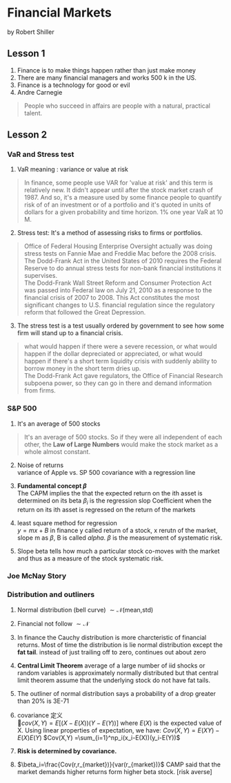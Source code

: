 <!--将该代码放入博客模板的head中即可-->
<script type="text/x-mathjax-config">
MathJax.Hub.Config({
tex2jax: {
  inlineMath: [['$','$'], ['\\(','\\)']],
  processEscapes: true
  }
});
</script>
<!--latex数学显示公式-->
<script type="text/javascript" src="https://cdn.mathjax.org/mathjax/latest/MathJax.js?config=TeX-AMS-MML_HTMLorMML"></script>


Financial Markets
===
by Robert Shiller

## Lesson 1

1. Finance is to make things happen rather than just make money
2. There are many financial managers and works 500 k in the US.
3. Finance is a technology for good or evil
4. Andre Carnegie
>People who succeed in affairs are people with a natural, practical talent.

## Lesson 2

### VaR and Stress test
1. VaR meaning : variance or value at risk
>In finance, some people use VAR for 'value at risk' and this term is relatively new. It didn't appear until after the stock market crash of 1987. And so, it's a measure used by some finance people to quantify risk of of an investment or of a portfolio and it's quoted in units of dollars for a given probability and time horizon. 1% one year VaR at 10 M.

2. Stress test:
It's a method of assessing risks to firms or portfolios.
>Office of Federal Housing Enterprise Oversight actually was doing stress tests on Fannie Mae and Freddie Mac before the 2008 crisis.   
>The Dodd-Frank Act in the United States of 2010 requires the Federal Reserve to do annual stress tests for non-bank financial institutions it supervises.    
>The Dodd-Frank Wall Street Reform and Consumer Protection Act was passed into Federal law on July 21, 2010 as a response to the financial crisis of 2007 to 2008. This Act constitutes the most significant changes to U.S. financial regulation since the regulatory reform that followed the Great Depression.

3. The stress test is a test usually ordered by government to see how some firm will stand up to a financial crisis.
>what would happen if there were a severe recession, or what would happen if the dollar depreciated or appreciated, or what would happen if there's a short term liquidity crisis with suddenly ability to borrow money in the short term dries up.    
>The Dodd-Frank Act gave regulators, the Office of Financial Research subpoena power, so they can go in there and demand information from firms.


### S&P 500
1. It's an average of 500 stocks
> It's an average of 500 stocks. So if they were all independent of each other, the **Law of Large Numbers** would make the stock market as a whole almost constant.   
2. Noise of returns   
variance of Apple vs. SP 500
covariance with a regression line

3. **Fundamental concept $\beta$**   
The CAPM implies the that the expected return on the ith asset is determined on its beta
$\beta_i$ is the regression slop Coefficient when the return on its ith asset is regressed on the return of the markets

4. least square method for regression    
$y = mx+B$ in finance y called return of a stock, x rerutn of the market, slope m as $\beta$, B is called $alpha$.    $\beta$ is the measurement of systematic risk.
5. Slope beta tells how much a particular stock co-moves with the market and thus as a measure of the stock systematic risk.

### Joe McNay Story

### Distribution and outliners

1. Normal distribution (bell curve)  $\sim \mathcal{N}$(mean,std)
2. Financial not follow $\sim \mathcal{N}$
3. In finance the Cauchy distribution is more charcteristic of financial returns. Most of time the distribution is lie normal distribution except the **fat tail**. instead of just trailing off to zero, continues out about zero

4. **Central Limit Theorem** average of a large number of iid shocks or random variables is approximately normally distributed but that central limit theorem assume that the underlying stock do not have fat tails.


5. The outliner of normal distribution says a probability of a drop greater than 20% is 3E-71
6. covariance 定义     
$cov(X,Y) = E [(X-E(X))(Y-E(Y))]$
where $E(X)$ is the expected value of X.
Using linear properties of expectation, we have:
$Cov(X,Y) = E(XY)-E(X)E(Y)$
$Cov(X,Y) =\sum_{i=1}^np_i(x_i-E(X))(y_i-E(Y))$


7. **Risk is determined by covariance.**
8. $\beta_i=\frac{Cov(r,r_{market})}{var(r_{market})}$
CAMP said that the market demands higher returns form higher beta stock. [risk averse]
